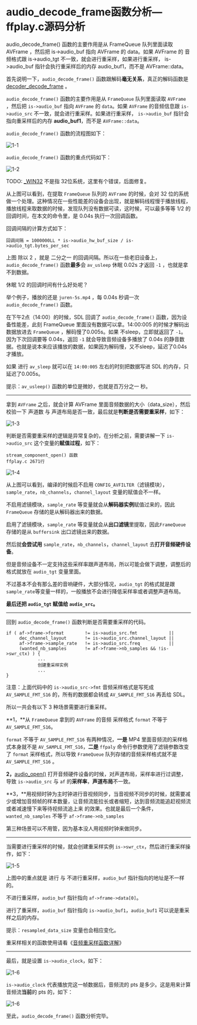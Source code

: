 # audio_decode_frame函数分析—ffplay.c源码分析

<div id="meta-description---">audio_decode_frame() 函数的主要作用是从 FrameQueue 队列里面读取 AVFrame ，然后把 is->audio_buf 指向 AVFrame 的 data。如果 AVFrame 的 音频格式跟 is->audio_tgt 不一致，就会进行重采样，如果进行重采样， is->audio_buf 指针会执行重采样后的内存 audio_buf1，而不是 AVFrame::data。</div>

首先说明一下，`audio_decode_frame()` 函数跟解码**毫无关系**，真正的解码函数是 [decoder_decode_frame](https://ffmpeg.xianwaizhiyin.net/ffplay/decoder_decode_frame.html) 。

`audio_decode_frame()` 函数的主要作用是从 `FrameQueue` 队列里面读取 `AVFrame` ，然后把 `is->audio_buf` 指向 `AVFrame` 的 `data`。如果 `AVFrame` 的音频信息跟 `is->audio_src` 不一致，就会进行重采样。如果进行重采样， `is->audio_buf` 指针会指向重采样后的内存 **audio_buf1**，而不是 `AVFrame::data`。

`audio_decode_frame()` 函数的流程图如下：

![1-1](audio_decode_frame\1-1.jpg)

`audio_decode_frame()` 函数的重点代码如下：

![1-2](audio_decode_frame\1-2.png)

TODO: [_WIN32](https://learn.microsoft.com/en-us/cpp/preprocessor/predefined-macros?view=msvc-170) 不是指 32位系统，这里有个错误，后面修复。

从上图可以看到，在提取 `FrameQueue` 队列的 `AVFrame` 的时候，会对 32 位的系统做一个处理。这种情况在一些性能差的设备会出现，就是解码线程慢于播放线程，播放线程来取数据的时候，发现队列没有数据可读，这时候，可以最多等等 1/2 的回调时间，在本文的命令里，是 0.04s 执行一次回调函数。

回调间隔的计算方式如下：

```
回调间隔 = 1000000LL * is->audio_hw_buf_size / is->audio_tgt.bytes_per_sec
```

上图 除以 2 ，就是 二分之一 的回调间隔。所以在一些老旧设备上，`audio_decode_frame()` 函数**最多**会 `av_usleep` 休眠 0.02s 才返回 `-1` ，也就是拿不到数据。

休眠 1/2 的回调时间有什么好处呢？

举个例子，播放的还是 `juren-5s.mp4` ，每 0.04s 秒调一次 `audio_decode_frame()` 函数。

在下午2点（14:00）的时候，SDL 回调了 `audio_decode_frame()` 函数，因为设备性能差，此刻 FrameQueue 里面没有数据可以拿。14:00:005 的时候才解码出数据放进去 `FrameQueue` ，解码慢了0.005s。如果 不sleep，立即就返回了 `-1`。因为下次回调要等 0.04s，返回 `-1` 就会导致音频设备多播放了 0.04s 的静音数据。也就是说本来应该播放的数据，如果因为解码慢，又不sleep，延迟了0.04s才播放。

如果 进行 `av_sleep` 就可以在 `14:00:005` 左右的时刻把数据写进 SDL 的内存，只延迟了0.005s。

提示：`av_usleep()` 函数的单位是微妙，也就是百万分之一 秒。

------

拿到 `AVFrame` 之后，就会计算 AVFrame 里面音频数据的大小（data_size），然后校验一下 声道数 与 声道布局是否一致，最后就是**判断是否需要重采样**，如下：

![1-3](audio_decode_frame\1-3.png)

判断是否需要重采样的逻辑是异常复杂的，在分析之前，需要讲解一下 `is->audio_src` 这个变量的**赋值过程**，如下：

```
stream_component_open() 函数
ffplay.c 2671行
```

![1-4](audio_decode_frame\1-4.png)

从上图可以看到，编译的时候启不启用 `CONFIG_AVFILTER`（滤镜模块），`sample_rate`，`nb_channels`，`channel_layout` 变量的赋值会不一样。

不启用滤镜模块，`sample_rate` 等变量就会从**解码器实例**赋值过来的，因此`FrameQueue` 存储的是从解码器出来的数据。

启用了滤镜模块，`sample_rate` 等变量就会从**出口滤镜**里提取，因此`FrameQueue` 存储的是从 `buffersink` 出口滤镜出来的数据。

然后就**会尝试用** `sample_rate`，`nb_channels`，`channel_layout` 去**打开音频硬件设备**。

但是音频设备不一定支持这些采样率跟声道布局，所以可能会做下调整，调整后的格式就放在 `audio_tgt` 变量里面。

不过基本不会有那么差的音响硬件，大部分情况，`audio_tgt` 的格式就是跟 `sample_rate`等变量一样的，一般播放不会进行降低采样率或者调整声道布局。

**最后还把 `audio_tgt` 赋值给 `audio_src`。**

------

回到 `audio_decode_frame()` 函数判断是否需要重采样的代码。

```
if ( af->frame->format  	  != is->audio_src.fmt 			  ||
     dec_channel_layout 	  != is->audio_src.channel_layout ||
     af->frame->sample_rate   != is->audio_src.freq           ||
     (wanted_nb_samples       != af->frame->nb_samples && !is->swr_ctx) ) {
        	...
        	创建重采样实例
        	...
}
```

注意：上面代码中的 `is->audio_src->fmt` 音频采样格式是写死成 `AV_SAMPLE_FMT_S16` 的，所有的数据都会转成 `AV_SAMPLE_FMT_S16` 再丢给 SDL。

所以一共会有以下 3 种场景需要进行重采样。

**1，**从 `FrameQueue` 拿到的 `AVFrame` 的音频 采样格式 `format` 不等于 `AV_SAMPLE_FMT_S16`。

`format` 不等于 `AV_SAMPLE_FMT_S16` 有两种情况，**一是** MP4 里面音频流的采样格式本身就不是 `AV_SAMPLE_FMT_S16`，**二是** `ffpaly` 命令行参数使用了滤镜参数改变了 `format` 采样格式，所以导致 `FrameQueue` 队列存储的音频采样格式就不是 `AV_SAMPLE_FMT_S16` 。

**2，**[audio_open()](https://ffmpeg.xianwaizhiyin.net/ffplay/audio_open.html) 打开音频硬件设备的时候，对声道布局，采样率进行过调整，导致 `is->audio_src` 与 `af` 的**采样率**，**声道布局**不一致。

**3，**用视频时钟为主时钟进行音视频同步，当音视频不同步的时候，就需要减少或增加音频帧的样本数量，让音频流能拉长或者缩短，达到音频流能追赶视频流 或者减速慢下来等待视频流追上来 的效果。也就是最后一个条件， `wanted_nb_samples` 不等于 `af->frame->nb_samples`

第三种场景可以不用管，因为基本没人用视频时钟来做同步。

------

当需要进行重采样的时候，就会创建重采样实例 `is->swr_ctx`，然后进行重采样操作，如下：

![1-5](audio_decode_frame\1-5.png)

上图中的重点就是 进行 与 不进行重采样，`audio_buf` 指针指向的地址是不一样的。

不进行重采样，`audio_buf` 指针指向 `af->frame->data[0]`。

进行了重采样，`audio_buf` 指针指向 `is->audio_buf1`，`audio_buf1` 可以说是重采样之后的内存。

提示：`resampled_data_size` 变量也会相应变化。

重采样相关的函数使用请看《[音频重采样函数详解](https://ffmpeg.xianwaizhiyin.net/api-ffmpeg/swr_convert.html)》

------

最后，就是设置 `is->audio_clock`，如下：

![1-6](audio_decode_frame\1-6.png)

`is->audio_clock` 代表播放完这一帧数据后，音频流的 pts 是多少。这是用来计算音频流**当前**的 pts 的，如下：

![1-6](https://ffmpeg.xianwaizhiyin.net/ffplay/sdl_audio_callback/1-6.jpg)

至此，`audio_decode_frame()` 函数分析完毕。

